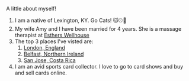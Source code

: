 A little about myself! 
1. I am a native of Lexington, KY. Go Cats! :cat::baseball::football:
2. My wife Amy and I have been married for 4 years. She is a massage therapist at [Esthers Wellhouse](https://www.facebook.com/estherswellhouse/)
3. The top 3 places I've visted are:
   1. [London, England](https://www.visitlondon.com/)
   2. [Belfast, Northern Ireland](https://visitbelfast.com/)
   3. [San Jose, Costa Rica](https://www.visitcostarica.com/en)
4. I am an avid sports card collector. I love to go to card shows and buy and sell cards online.
